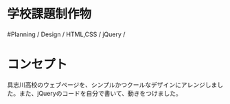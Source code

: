 
# 学校課題制作物

#Planning / Design / HTML,CSS / jQuery /　　

# コンセプト  　
具志川高校のウェブページを、シンプルかつクールなデザインにアレンジしました。また、jQueryのコードを自分で書いて、動きをつけました。





